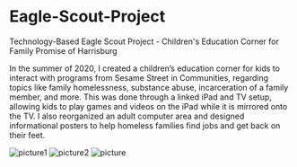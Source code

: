 # Eagle-Scout-Project
Technology-Based Eagle Scout Project - Children's Education Corner for Family Promise of Harrisburg

In the summer of 2020, I created a children’s education corner for kids to interact with programs from Sesame Street in Communities, regarding topics like family homelessness, substance abuse, incarceration of a family member, and more. This was done through a linked iPad and TV setup, allowing kids to play games and videos on the iPad while it is mirrored onto the TV. I also reorganized an adult computer area and designed informational posters to help homeless families find jobs and get back on their feet.

![picture1](https://i.imgur.com/KUDGVyS.jpg)
![picture2](https://i.imgur.com/ESD9lw6.jpg)
![picture](https://i.imgur.com/rKoqIjh.jpg)
